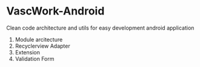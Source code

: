 # VascWork-Android
Clean code architecture and utils for easy development android application
  1. Module arcitecture
  2. Recyclerview Adapter
  3. Extension
  4. Validation Form
  
